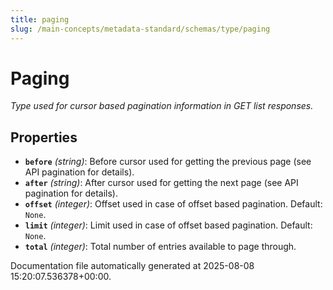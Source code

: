 ```yaml
---
title: paging
slug: /main-concepts/metadata-standard/schemas/type/paging
---
```


# Paging

*Type used for cursor based pagination information in GET list responses.*

## Properties

- **`before`** *(string)*: Before cursor used for getting the previous page (see API pagination for details).
- **`after`** *(string)*: After cursor used for getting the next page (see API pagination for details).
- **`offset`** *(integer)*: Offset used in case of offset based pagination. Default: `None`.
- **`limit`** *(integer)*: Limit used in case of offset based pagination. Default: `None`.
- **`total`** *(integer)*: Total number of entries available to page through.


Documentation file automatically generated at 2025-08-08 15:20:07.536378+00:00.
